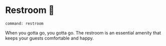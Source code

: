 # Restroom 🚻

```
command: restroom
```

When you gotta go, you gotta go. The restroom is an essential amenity that keeps your guests comfortable and happy.
